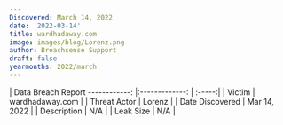```yaml
---
Discovered: March 14, 2022
date: '2022-03-14'
title: wardhadaway.com
image: images/blog/Lorenz.png
author: Breachsense Support
draft: false
yearmonths: 2022/march
---
```



| Data Breach Report
------------:   |:-------------:    | :-----:|
| Victim    | wardhadaway.com      | 
| Threat Actor    | Lorenz      | 
| Date Discovered    | Mar 14, 2022      | 
| Description    | N/A      | 
| Leak Size    | N/A      | 

